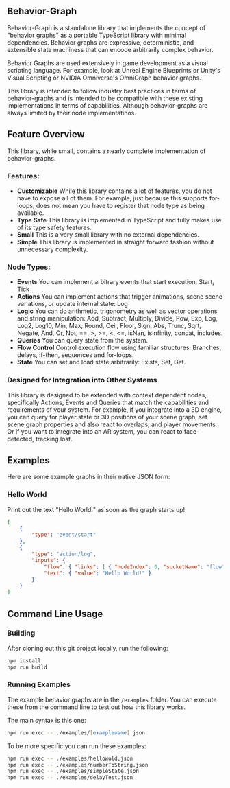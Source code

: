 ## Behavior-Graph

Behavior-Graph is a standalone library that implements the concept of "behavior graphs" as a portable TypeScript library with minimal dependencies.  Behavior graphs
are expressive, deterministic, and extensible state machiness that can encode arbitrarily complex behavior.

Behavior Graphs are used extensively in game development as a visual scripting language.  For example, look at Unreal Engine Blueprints or Unity's Visual Scripting or NVIDIA Omniverse's OmniGraph behavior graphs.

This library is intended to follow industry best practices in terms of behavior-graphs and is intended to be compatible with these existing implementations in terms of capabilities.  Although behavior-graphs are always limited by their node implementatinos.

## Feature Overview

This library, while small, contains a nearly complete implementation of behavior-graphs.

### Features:
* **Customizable** While this library contains a lot of features, you do not have to expose all of them.  For example, just because this supports for-loops, does not mean you have to register that node type as being available.
* **Type Safe** This library is implemented in TypeScript and fully makes use of its type safety features.
* **Small** This is a very small library with no external dependencies.
* **Simple** This library is implemented in straight forward fashion without unnecessary complexity.

### Node Types:
* **Events** You can implement arbitrary events that start execution: Start, Tick
* **Actions** You can implement actions that trigger animations, scene scene variations, or update internal state: Log
* **Logic** You can do arithmetic, trigonometry as well as vector operations and string manipulation: Add, Subtract, Multiply, Divide, Pow, Exp, Log, Log2, Log10, Min, Max, Round, Ceil, Floor, Sign, Abs, Trunc, Sqrt, Negate, And, Or, Not, ==, >, >=, <, <=, isNan, isInfinity, concat, includes.
* **Queries** You can query state from the system.
* **Flow Control** Control execution flow using familiar structures: Branches, delays, if-then, sequences and for-loops.
* **State** You can set and load state arbitrarily: Exists, Set, Get.

### Designed for Integration into Other Systems

This library is designed to be extended with context dependent nodes, specifically Actions, Events and Queries that match the capabilities and requirements of your system.  For example, if you integrate into a 3D engine, you can query for player state or 3D positions of your scene graph, set scene graph properties and also react to overlaps, and player movements.  Or if you want to integrate into an AR system, you can react to face-detected, tracking lost.
## Examples

Here are some example graphs in their native JSON form:

### Hello World

Print out the text "Hello World!" as soon as the graph starts up!

```json
[
    {
        "type": "event/start"
    },
    {
        "type": "action/log",
        "inputs": {
            "flow": { "links": [ { "nodeIndex": 0, "socketName": "flow" } ] },
            "text": { "value": "Hello World!" }
        }
    }
]
```

## Command Line Usage
### Building

After cloning out this git project locally, run the following:

```zsh
npm install
npm run build
```

### Running Examples

The example behavior graphs are in the ```/examples``` folder.  You can execute these from the command line to test out how this library works.

The main syntax is this one:
```zsh
npm run exec -- ./examples/[examplename].json
```

To be more specific you can run these examples:
```zsh
npm run exec -- ./examples/hellowold.json
npm run exec -- ./examples/numberToString.json
npm run exec -- ./examples/simpleState.json
npm run exec -- ./examples/delayTest.json
```
